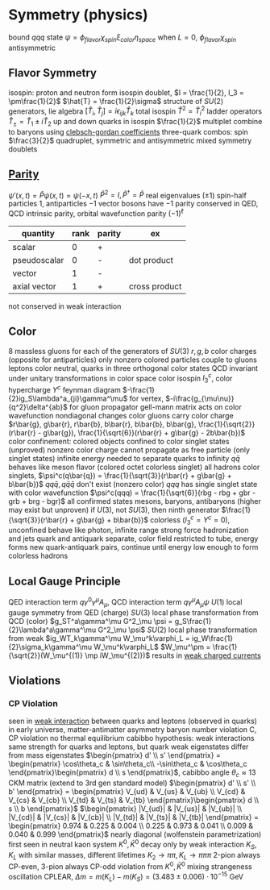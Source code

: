 # Symmetry (physics)
bound $qqq$ state
	$\psi = \phi_{flavor}\chi_{spin}\xi_{color}\eta_{space}$
	when $L = 0$, $\phi_{flavor}\chi_{spin}$ antisymmetric
## Flavor Symmetry
isospin: proton and neutron form isospin doublet, $I = \frac{1}{2}, I_3 = \pm\frac{1}{2}$
$\hat{T} = \frac{1}{2}\sigma$
structure of $SU(2)$ generators, lie algebra
	$[\hat{T}_i, \hat{T}_j] = i\epsilon_{ijk}\hat{T}_k$
	total isospin $\hat{T}^2 = \hat{T}_i^2$
	ladder operators $\hat{T}_{\pm} = \hat{T}_1 \pm i\hat{T}_2$
up and down quarks in isospin $\frac{1}{2}$ multiplet
combine to baryons using [clebsch-gordan coefficients](quantum-mechanics-3d.md)
	three-quark combos: spin $\frac{3}{2}$ quadruplet, symmetric and antisymmetric mixed symmetry doublets
## [Parity](dirac-equation.md)
$\psi'(x, t) = \hat{P}\psi(x, t) = \psi(-x, t)$
$\hat{P}^2 = I, \hat{P}^\dagger = \hat{P}$
real eigenvalues ($\pm1$)
	spin-half particles $1$, antiparticles $-1$
	vector bosons have $-1$ parity
conserved in QED, QCD
	intrinsic parity, orbital wavefunction parity $(-1)^\ell$

| quantity     | rank | parity | ex            |
| ------------ | ---- | ------ | ------------- |
| scalar       | 0    | +      |               |
| pseudoscalar | 0    | -      | dot product   |
| vector       | 1    | -      |               |
| axial vector | 1    | +      | cross product |
not conserved in weak interaction
## Color
$8$ massless gluons for each of the generators of $SU(3)$
$r, g, b$ color charges (opposite for antiparticles)
	only nonzero colored particles couple to gluons
		leptons color neutral, quarks in three orthogonal color states
	QCD invariant under unitary transformations in color space
color isospin $I^c_3$, color hypercharge $Y^c$
feynman diagram
	$-\frac{1}{2}ig_S\lambda^a_{ji}\gamma^\mu$ for vertex, $-i\frac{g_{\mu\nu}}{q^2}\delta^{ab}$ for gluon propagator
gell-mann matrix acts on color wavefunction
	nondiagonal changes color
	gluons carry color charge
	$r\bar{g}, g\bar{r}, r\bar{b}, b\bar{r}, b\bar{b}, b\bar{g}, \frac{1}{\sqrt{2}}(r\bar{r} - g\bar{g}), \frac{1}{\sqrt{6}}(r\bar{r} + g\bar{g} - 2b\bar{b})$
color confinement: colored objects confined to color singlet states (unproved)
	nonzero color charge cannot propagate as free particle (only singlet states)
		infinite energy needed to separate quarks to infinity
	$q\bar{q}$ behaves like meson flavor (colored octet colorless singlet)
		all hadrons color singlets, $\psi^c(q\bar{q}) = \frac{1}{\sqrt{3}}(r\bar{r} + g\bar{g} + b\bar{b})$
		$qq\bar{q}, q\bar{q}\bar{q}$ don't exist (nonzero color)
	$qqq$ has single singlet state with color wavefunction
		$\psi^c(qqq) = \frac{1}{\sqrt{6}}(rbg - rbg + gbr - grb + brg - bgr)$
		all confirmed states mesons, baryons, antibaryons (higher may exist but unproven)
	if $U(3)$, not $SU(3)$, then ninth generator $\frac{1}{\sqrt{3}}(r\bar{r} + g\bar{g} + b\bar{b})$ 
		colorless ($I^c_3 = Y^c = 0$), unconfined
		behave like photon, infinite range strong force
hadronization and jets
	quark and antiquark separate, color field restricted to tube, energy forms new quark-antiquark pairs, continue until energy low enough to form colorless hadrons
## Local Gauge Principle
QED interaction term $q\gamma^0\gamma^\mu A_\mu$, QCD interaction term $q\gamma^\mu A_\mu\psi$
$U(1)$ local gauge symmetry from QED (charge)
$SU(3)$ local phase transformation from QCD (color)
	$g_ST^a\gamma^\mu G^2_\mu \psi = g_S\frac{1}{2}\lambda^a\gamma^\mu G^2_\mu \psi$
$SU(2)$ local phase transformation from weak
	$ig_WT_k\gamma^\mu W_\mu^k\varphi_L = ig_W\frac{1}{2}\sigma_k\gamma^\mu W_\mu^k\varphi_L$
	$W_\mu^\pm = \frac{1}{\sqrt{2}}(W_\mu^{(1)} \mp iW_\mu^{(2)})$
	results in [weak charged currents](weak-interaction.md)
## Violations
### CP Violation
seen in [weak interaction](weak-interaction.md) between quarks and leptons (observed in quarks)
in early universe, matter-antimatter asymmetry
	baryon number violation
	C, CP violation
	no thermal equilibrium
cabibbo hypothesis: weak interactions same strength for quarks and leptons, but quark weak eigenstates differ from mass eigenstates
	$\begin{pmatrix} d' \\ s' \end{pmatrix} = \begin{pmatrix} \cos\theta_c & \sin\theta_c\\ -\sin\theta_c & \cos\theta_c \end{pmatrix}\begin{pmatrix} d \\ s \end{pmatrix}$, cabibbo angle $\theta_c \approx 13$
	CKM matrix (extend to 3rd gen standard model)
	$\begin{pmatrix} d' \\ s' \\ b' \end{pmatrix} = \begin{pmatrix} V_{ud} & V_{us} & V_{ub} \\ V_{cd} & V_{cs} & V_{cb} \\ V_{td} & V_{ts} & V_{tb} \end{pmatrix}\begin{pmatrix} d \\ s \\ b \end{pmatrix}$
	$\begin{pmatrix} |V_{ud}| & |V_{us}| & |V_{ub}| \\ |V_{cd}| & |V_{cs}| & |V_{cb}| \\ |V_{td}| & |V_{ts}| & |V_{tb}| \end{pmatrix} = \begin{pmatrix} 0.974 & 0.225 & 0.004 \\ 0.225 & 0.973 & 0.041 \\ 0.009 & 0.040 & 0.999 \end{pmatrix}$
		nearly diagonal (wolfenstein parametrization)
first seen in neutral kaon system
	$K^0, \bar{K}^0$ decay only by weak interaction
	$K_S, K_L$ with similar masses, different lifetimes
		$K_2 \to \pi\pi, K_L \to \pi\pi\pi$
		2-pion always CP-even, 3-pion always CP-odd
	violation from $K^0, \bar{K}^0$ mixing
strangeness oscillation
	CPLEAR, $\Delta m = m(K_L) - m(K_S) = (3.483 \pm 0.006) \cdot 10^{-15}$ GeV